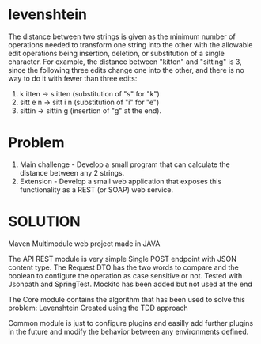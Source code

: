 # levenshtein
The distance between two strings is given as the minimum number of operations needed to
transform one string into the other with the allowable edit operations being insertion, deletion,
or substitution of a single character.
For example, the distance between "kitten" and "sitting" is 3, since the following three edits
change one into the other, and there is no way to do it with fewer than three edits:
1. k itten → s itten (substitution of "s" for "k")
2. sitt e n → sitt i n (substitution of "i" for "e")
3. sittin → sittin g (insertion of "g" at the end).

# Problem
1. Main challenge - Develop a small program that can calculate the distance between
any 2 strings.
2. Extension - Develop a small web application that exposes this functionality as a
REST (or SOAP) web service.

# SOLUTION
Maven Multimodule web project made in JAVA 

The API REST module is very simple
Single POST endpoint with JSON content type. The Request DTO has the two words to compare and the boolean to configure the operation as case sensitive or not.
Tested with Jsonpath and SpringTest. Mockito has been added but not used at the end

The Core module contains the algorithm that has been used to solve this problem: Levenshtein
Created using the TDD approach

Common module is just to configure plugins and easilly add further plugins in the future and modify the behavior between any environments defined.
